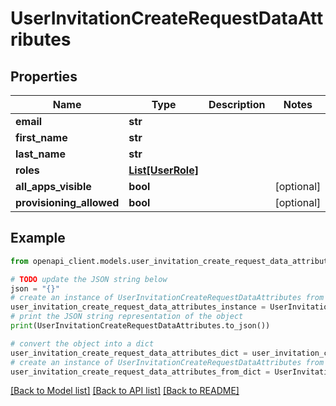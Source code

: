 # UserInvitationCreateRequestDataAttributes


## Properties

Name | Type | Description | Notes
------------ | ------------- | ------------- | -------------
**email** | **str** |  | 
**first_name** | **str** |  | 
**last_name** | **str** |  | 
**roles** | [**List[UserRole]**](UserRole.md) |  | 
**all_apps_visible** | **bool** |  | [optional] 
**provisioning_allowed** | **bool** |  | [optional] 

## Example

```python
from openapi_client.models.user_invitation_create_request_data_attributes import UserInvitationCreateRequestDataAttributes

# TODO update the JSON string below
json = "{}"
# create an instance of UserInvitationCreateRequestDataAttributes from a JSON string
user_invitation_create_request_data_attributes_instance = UserInvitationCreateRequestDataAttributes.from_json(json)
# print the JSON string representation of the object
print(UserInvitationCreateRequestDataAttributes.to_json())

# convert the object into a dict
user_invitation_create_request_data_attributes_dict = user_invitation_create_request_data_attributes_instance.to_dict()
# create an instance of UserInvitationCreateRequestDataAttributes from a dict
user_invitation_create_request_data_attributes_from_dict = UserInvitationCreateRequestDataAttributes.from_dict(user_invitation_create_request_data_attributes_dict)
```
[[Back to Model list]](../README.md#documentation-for-models) [[Back to API list]](../README.md#documentation-for-api-endpoints) [[Back to README]](../README.md)


